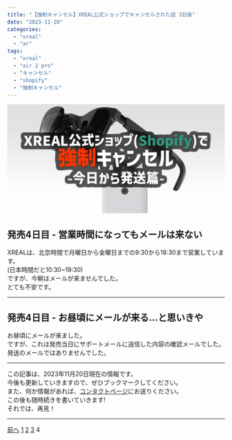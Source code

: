 ```yaml
---
title: "【強制キャンセル】XREAL公式ショップでキャンセルされた話 3日後"
date: "2023-11-20"
categories:
  - "xreal"
  - "ar"
tags:
  - "xreal"
  - "air 2 pro"
  - "キャンセル"
  - "shopify"
  - "強制キャンセル"
---
```


![OGP](./images/ogp4.png)

## 発売4日目 - 営業時間になってもメールは来ない

XREALは、北京時間で月曜日から金曜日までの9:30から18:30まで営業しています。  
(日本時間だと10:30~19:30)  
ですが、今朝はメールが来ませんでした。  
とても不安です。

---

## 発売4日目 - お昼頃にメールが来る...と思いきや

お昼頃にメールが来ました。  
ですが、これは発売当日にサポートメールに送信した内容の確認メールでした。  
発送のメールではありませんでした。

---

この記事は、2023年11月20日現在の情報です。  
今後も更新していきますので、ぜひブックマークしてください。  
また、何か情報があれば、[コンタクトページ](https://renorari.net/contact.html)にお送りください。  
この後も随時続きを書いていきます!  
それでは、再見！

---

<div class="page">
  <a href="./3.md" class="button page-button back">前へ</a>
  <a href="./index.md" class="button page-button">1</a>
  <a href="./2.md" class="button page-button">2</a>
  <a href="./3.md" class="button page-button">3</a>
  <a class="button page-button disabled">4</a>
</div>
